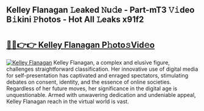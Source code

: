 ## Kelley Flanagan 𝙻eaked 𝙽u𝚍e - Part-mT3 𝚅𝚒deo B𝚒kini 𝙿hotos - Hot All 𝙻eaks x91f2

# <h2><a href="http://ld02bn.urlbe.top/?page=Kelley+Flanagan">🔗🔗👉👉 Kelley Flanagan P𝚑oto𝚜Vid𝚎o</a></h2>

[![Kelley Flanagan](https://i.imgur.com/eBuTRDB.gif)](http://ld02bn.urlbe.top/?page=Kelley+Flanagan)
Kelley Flanagan, a complex and elusive figure, challenges straightforward classification. Her innovative use of digital media for self-presentation has captivated and enraged spectators, stimulating debates on consent, identity, and the essence of online societies. Regardless of her future moves, her significance in the digital age is unquestionable. Armed with unwavering dedication and undeniable appeal, Kelley Flanagan reach in the virtual world is vast.
